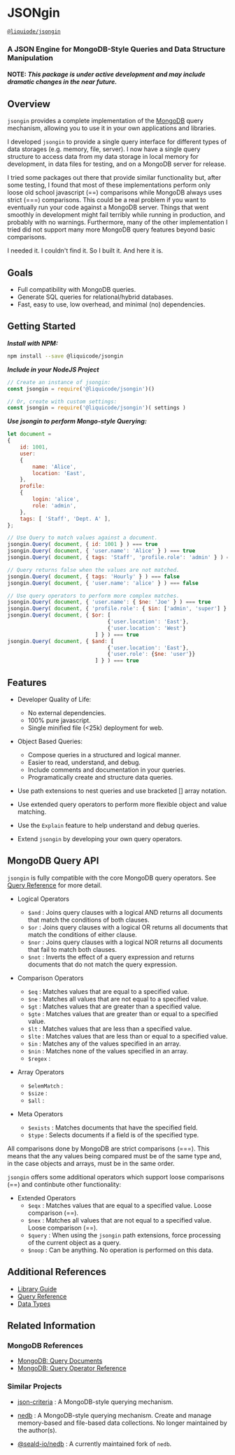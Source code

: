 # JSONgin
[`@liquiode/jsongin`](https://github.com/liquicode/jsongin)

### A JSON Engine for MongoDB-Style Queries and Data Structure Manipulation

#### NOTE: ***This package is under active development and may include dramatic changes in the near future.***


Overview
---------------------------------------------------------------------

`jsongin` provides a complete implementation of the [MongoDB](https://www.mongodb.com/)
	query mechanism, allowing you to use it in your own applications and libraries.

I developed `jsongin` to provide a single query interface for different types
	of data storages (e.g. memory, file, server).
I now have a single query structure to access data
	from my data storage in local memory for development,
	in data files for testing, and on a MongoDB server for release.

I tried some packages out there that provide similar functionality but, after some testing,
	I found that most of these implementations perform only	loose old school javascript (==)
	comparisons while MongoDB always uses strict (===) comparisons.
This could be a real problem if you want to eventually run your code against a MongoDB server.
Things that went smoothly in development might fail terribly while running in production, and probably with no warnings.
Furthermore, many of the other implementation I tried did not support many more MongoDB query features
	beyond basic comparisons.

I needed it. I couldn't find it. So I built it. And here it is.


Goals
---------------------------------------------------------------------

- Full compatibility with MongoDB queries.
- Generate SQL queries for relational/hybrid databases.
- Fast, easy to use, low overhead, and minimal (no) dependencies.


Getting Started
---------------------------------------------------------------------

***Install with NPM:***
```bash
npm install --save @liquicode/jsongin
```

***Include in your NodeJS Project***
```js
// Create an instance of jsongin:
const jsongin = require('@liquicode/jsongin')()

// Or, create with custom settings:
const jsongin = require('@liquicode/jsongin')( settings )
```

***Use jsongin to perform Mongo-style Querying:***
```js
let document =
{
	id: 1001,
	user:
	{
		name: 'Alice',
		location: 'East',
	},
	profile:
	{
		login: 'alice',
		role: 'admin',
	},
	tags: [ 'Staff', 'Dept. A' ],
};

// Use Query to match values against a document.
jsongin.Query( document, { id: 1001 } ) === true
jsongin.Query( document, { 'user.name': 'Alice' } ) === true
jsongin.Query( document, { tags: 'Staff', 'profile.role': 'admin' } ) === true

// Query returns false when the values are not matched.
jsongin.Query( document, { tags: 'Hourly' } ) === false
jsongin.Query( document, { 'user.name': 'alice' } ) === false

// Use query operators to perform more complex matches.
jsongin.Query( document, { 'user.name': { $ne: 'Joe' } ) === true
jsongin.Query( document, { 'profile.role': { $in: ['admin', 'super'] } ) === true
jsongin.Query( document, { $or: [
								{'user.location': 'East'},
								{'user.location': 'West'}
							] } ) === true
jsongin.Query( document, { $and: [
								{'user.location': 'East'},
								{'user.role': {$ne: 'user'}}
							] } ) === true
```


Features
---------------------------------------------------------------------

- Developer Quality of Life:
	- No external dependencies.
	- 100% pure javascript.
	- Single minified file (<25k) deployment for web.

- Object Based Queries:
	- Compose queries in a structured and logical manner.
	- Easier to read, understand, and debug.
	- Include comments and documentation in your queries.
	- Programatically create and structure data queries.

- Use path extensions to nest queries and use bracketed [] array notation.
- Use extended query operators to perform more flexible object and value matching.
- Use the `Explain` feature to help understand and debug queries.
- Extend `jsongin` by developing your own query operators.


MongoDB Query API
---------------------------------------------------------------------

`jsongin` is fully compatible with the core MongoDB query operators.
See [Query Reference](docs/jsongin%20Query%20Reference.md) for more detail.


- Logical Operators
	- `$and` : Joins query clauses with a logical AND returns all documents that match the conditions of both clauses.
	- `$or` : Joins query clauses with a logical OR returns all documents that match the conditions of either clause.
	- `$nor` : Joins query clauses with a logical NOR returns all documents that fail to match both clauses.
	- `$not` : Inverts the effect of a query expression and returns documents that do not match the query expression.

- Comparison Operators
	- `$eq` : Matches values that are equal to a specified value.
	- `$ne` : Matches all values that are not equal to a specified value.
	- `$gt` : Matches values that are greater than a specified value.
	- `$gte` : Matches values that are greater than or equal to a specified value.
	- `$lt` : Matches values that are less than a specified value.
	- `$lte` : Matches values that are less than or equal to a specified value.
	- `$in` : Matches any of the values specified in an array.
	- `$nin` : Matches none of the values specified in an array.
	- `$regex` : 

- Array Operators
	- `$elemMatch` : 
	- `$size` : 
	- `$all` : 

- Meta Operators
	- `$exists` : Matches documents that have the specified field.
	- `$type` : Selects documents if a field is of the specified type.

All comparisons done by MongoDB are strict comparisons (===).
This means that the any values being compared must be of the same type and,
in the case objects and arrays, must be in the same order.

`jsongin` offers some additional operators which support loose comparisons (==)
and continbute other functionality:

- Extended Operators
	- `$eqx` : Matches values that are equal to a specified value. Loose comparison (==).
	- `$nex` : Matches all values that are not equal to a specified value. Loose comparison (==).
	- `$query` : When using the `jsongin` path extensions, force processing of the current object as a query.
	- `$noop` : Can be anything. No operation is performed on this data.


Additional References
---------------------------------------------------------------------

- [Library Guide](docs/jsongin%20Library%20Guide.md)
- [Query Reference](docs/jsongin%20Query%20Reference.md)
- [Data Types](docs/jsongin%20Data%20Types.md)


Related Information
---------------------------------------------------------------------

### MongoDB References

- [MongoDB: Query Documents](https://www.mongodb.com/docs/manual/tutorial/query-documents/)
- [MongoDB: Query Operator Reference](https://www.mongodb.com/docs/manual/reference/operator/query/)

### Similar Projects

- [json-criteria](https://www.npmjs.com/package/json-criteria) :
	A MongoDB-style querying mechanism.

- [nedb](https://www.npmjs.com/package/nedb) : 
	A MongoDB-style querying mechanism.
	Create and manage memory-based and file-based data collections.
	No longer maintained by the author(s).

- [@seald-io/nedb](https://www.npmjs.com/package/@seald-io/nedb) : 
	A currently maintained fork of `nedb`.

